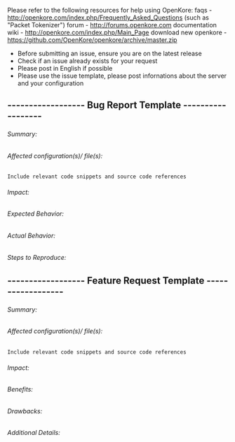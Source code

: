 Please refer to the following resources for help using OpenKore:
 faqs - http://openkore.com/index.php/Frequently_Asked_Questions (such as "Packet Tokenizer")
 forum - http://forums.openkore.com
 documentation wiki - http://openkore.com/index.php/Main_Page
 download new openkore - https://github.com/OpenKore/openkore/archive/master.zip
* Before submitting an issue, ensure you are on the latest release
* Check if an issue already exists for your request
* Please post in English if possible
* Please use the issue template, please post infornations about the server and your configuration

## ------------------ Bug Report Template ------------------
###### Summary: 

###### Affected configuration(s)/ file(s):
```Include relevant code snippets and source code references```
###### Impact:

###### Expected Behavior:

###### Actual Behavior:

###### Steps to Reproduce:

## ------------------ Feature Request Template ------------------
###### Summary:

###### Affected configuration(s)/ file(s):
```Include relevant code snippets and source code references```
###### Impact:

###### Benefits:

###### Drawbacks:

###### Additional Details:
